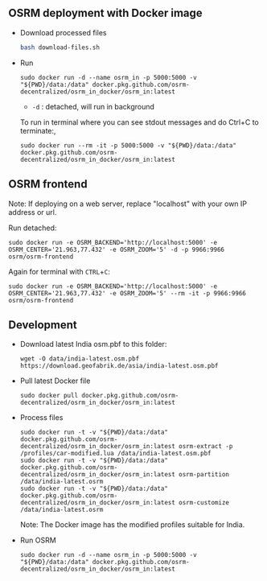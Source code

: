 ## OSRM deployment with Docker image

* Download processed files

    ```bash
    bash download-files.sh
    ```

* Run

    ```docker
    sudo docker run -d --name osrm_in -p 5000:5000 -v "${PWD}/data:/data" docker.pkg.github.com/osrm-decentralized/osrm_in_docker/osrm_in:latest
    ```

    * `-d` : detached, will run in background

    To run in terminal where you can see stdout messages and do Ctrl+C to terminate:,

    ```docker
    sudo docker run --rm -it -p 5000:5000 -v "${PWD}/data:/data" docker.pkg.github.com/osrm-decentralized/osrm_in_docker/osrm_in:latest
    ```

## OSRM frontend

Note: If deploying on a web server, replace "localhost" with your own IP address or url.

Run detached:

```docker
sudo docker run -e OSRM_BACKEND='http://localhost:5000' -e OSRM_CENTER='21.963,77.432' -e OSRM_ZOOM='5' -d -p 9966:9966 osrm/osrm-frontend
```

Again for terminal with `CTRL`+`C`:

```docker
sudo docker run -e OSRM_BACKEND='http://localhost:5000' -e OSRM_CENTER='21.963,77.432' -e OSRM_ZOOM='5' --rm -it -p 9966:9966 osrm/osrm-frontend
```

## Development

* Download latest India osm.pbf to this folder:

    ```shell script
    wget -O data/india-latest.osm.pbf https://download.geofabrik.de/asia/india-latest.osm.pbf
    ```

* Pull latest Docker file

    ```docker
    sudo docker pull docker.pkg.github.com/osrm-decentralized/osrm_in_docker/osrm_in:latest
    ```

* Process files

    ```docker
    sudo docker run -t -v "${PWD}/data:/data" docker.pkg.github.com/osrm-decentralized/osrm_in_docker/osrm_in:latest osrm-extract -p /profiles/car-modified.lua /data/india-latest.osm.pbf
    sudo docker run -t -v "${PWD}/data:/data" docker.pkg.github.com/osrm-decentralized/osrm_in_docker/osrm_in:latest osrm-partition /data/india-latest.osrm
    sudo docker run -t -v "${PWD}/data:/data" docker.pkg.github.com/osrm-decentralized/osrm_in_docker/osrm_in:latest osrm-customize /data/india-latest.osrm
    ```

    Note: The Docker image has the modified profiles suitable for India.

* Run OSRM

    ```docker
    sudo docker run -d --name osrm_in -p 5000:5000 -v "${PWD}/data:/data" docker.pkg.github.com/osrm-decentralized/osrm_in_docker/osrm_in:latest
    ```
